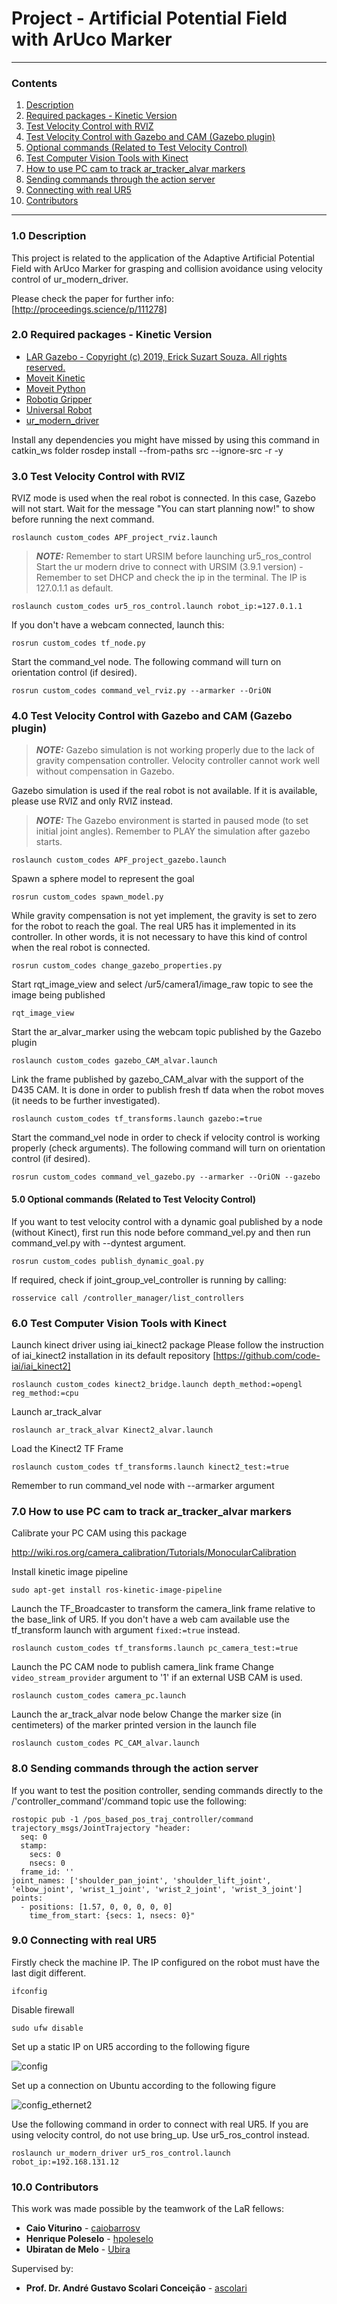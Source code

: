 # Project - Artificial Potential Field with ArUco Marker

------------

<a id="top"></a>
### Contents
1. [Description](#1.0)
2. [Required packages - Kinetic Version](#2.0)
3. [Test Velocity Control with RVIZ](#3.0)
4. [Test Velocity Control with Gazebo and CAM (Gazebo plugin)](#4.0)
5. [Optional commands (Related to Test Velocity Control)](#5.0)
6. [Test Computer Vision Tools with Kinect](#6.0)
7. [How to use PC cam to track ar_tracker_alvar markers](#7.0)
8. [Sending commands through the action server](#8.0)
9. [Connecting with real UR5](#9.0)
10. [Contributors](#10.0)

------------

<a name="1.0"></a>
### 1.0 Description

This project is related to the application of the Adaptive Artificial Potential Field with ArUco Marker for grasping and collision avoidance using velocity control of ur_modern_driver.

Please check the paper for further info: [http://proceedings.science/p/111278]

<a name="2.0"></a>
### 2.0 Required packages - Kinetic Version

- [LAR Gazebo - Copyright (c) 2019, Erick Suzart Souza. All rights reserved.](https://github.com/ericksuzart/lar_gazebo)
- [Moveit Kinetic](https://moveit.ros.org/install/)
- [Moveit Python](https://github.com/mikeferguson/moveit_python)
- [Robotiq Gripper](https://github.com/crigroup/robotiq)
- [Universal Robot](https://github.com/ros-industrial/universal_robot)
- [ur_modern_driver](https://github.com/ros-industrial/ur_modern_driver)

Install any dependencies you might have missed by using this command in catkin_ws folder
rosdep install --from-paths src --ignore-src -r -y

<a name="3.0"></a>
### 3.0 Test Velocity Control with RVIZ

RVIZ mode is used when the real robot is connected. In this case, Gazebo will not start.
Wait for the message "You can start planning now!" to show before running the next command.

```
roslaunch custom_codes APF_project_rviz.launch
```
> **_NOTE:_**  Remember to start URSIM before launching ur5_ros_control
Start the ur modern drive to connect with URSIM (3.9.1 version) - Remember to set DHCP and check the ip in the terminal. The IP is 127.0.1.1 as default.

```
roslaunch custom_codes ur5_ros_control.launch robot_ip:=127.0.1.1
```

If you don't have a webcam connected, launch this:

```
rosrun custom_codes tf_node.py
```

Start the command_vel node.
The following command will turn on orientation control (if desired).

```
rosrun custom_codes command_vel_rviz.py --armarker --OriON
```

<a name="4.0"></a>
### 4.0 Test Velocity Control with Gazebo and CAM (Gazebo plugin)

> **_NOTE:_**  Gazebo simulation is not working properly due to the lack of gravity compensation controller. Velocity controller cannot work well without compensation in Gazebo.

Gazebo simulation is used if the real robot is not available.
If it is available, please use RVIZ and only RVIZ instead.

> **_NOTE:_** The Gazebo environment is started in paused mode (to set initial joint angles).
Remember to PLAY the simulation after gazebo starts.

```
roslaunch custom_codes APF_project_gazebo.launch
```

Spawn a sphere model to represent the goal

```
rosrun custom_codes spawn_model.py
```

While gravity compensation is not yet implement, the gravity is set to zero for the robot to reach the goal.
The real UR5 has it implemented in its controller. In other words, it is not necessary to have this kind of control when the real robot is connected.

```
rosrun custom_codes change_gazebo_properties.py
```

Start rqt_image_view and select /ur5/camera1/image_raw topic to see the image being published
```
rqt_image_view
```

Start the ar_alvar_marker using the webcam topic published by the Gazebo plugin

```
roslaunch custom_codes gazebo_CAM_alvar.launch
```

Link the frame published by gazebo_CAM_alvar with the support of the D435 CAM.
It is done in order to publish fresh tf data when the robot moves (it needs to be further investigated).

```
roslaunch custom_codes tf_transforms.launch gazebo:=true
```

Start the command_vel node in order to check if velocity control is working properly (check arguments).
The following command will turn on orientation control (if desired).

```
rosrun custom_codes command_vel_gazebo.py --armarker --OriON --gazebo
```

<a name="5.0"></a>
#### 5.0 Optional commands (Related to Test Velocity Control)

If you want to test velocity control with a dynamic goal published by a node (without Kinect), first run this node before command_vel.py and then run command_vel.py with --dyntest argument.

```
rosrun custom_codes publish_dynamic_goal.py
```

If required, check if joint_group_vel_controller is running by calling:

```
rosservice call /controller_manager/list_controllers
```

<a name="6.0"></a>
### 6.0 Test Computer Vision Tools with Kinect

Launch kinect driver using iai_kinect2 package
Please follow the instruction of iai_kinect2 installation in its default repository [https://github.com/code-iai/iai_kinect2]

```
roslaunch custom_codes kinect2_bridge.launch depth_method:=opengl reg_method:=cpu
```

Launch ar_track_alvar

```
roslaunch ar_track_alvar Kinect2_alvar.launch
```

Load the Kinect2 TF Frame

```
roslaunch custom_codes tf_transforms.launch kinect2_test:=true
```

Remember to run command_vel node with --armarker argument

<a name="7.0"></a>
### 7.0 How to use PC cam to track ar_tracker_alvar markers

Calibrate your PC CAM using this package

http://wiki.ros.org/camera_calibration/Tutorials/MonocularCalibration

Install kinetic image pipeline

```
sudo apt-get install ros-kinetic-image-pipeline
```

Launch the TF_Broadcaster to transform the camera_link frame relative to the base_link of UR5.
If you don't have a web cam available use the tf_transform launch with argument `fixed:=true` instead.

```
roslaunch custom_codes tf_transforms.launch pc_camera_test:=true
```

Launch the PC CAM node to publish camera_link frame
Change `video_stream_provider` argument to '1' if an external USB CAM is used.

```
roslaunch custom_codes camera_pc.launch
```

Launch the ar_track_alvar node below
Change the marker size (in centimeters) of the marker printed version in the launch file

```
roslaunch custom_codes PC_CAM_alvar.launch
```

<a name="8.0"></a>
### 8.0 Sending commands through the action server

If you want to test the position controller, sending commands directly to the /'controller_command'/command topic use
the following:

```
rostopic pub -1 /pos_based_pos_traj_controller/command trajectory_msgs/JointTrajectory "header:
  seq: 0
  stamp:
    secs: 0
    nsecs: 0
  frame_id: ''
joint_names: ['shoulder_pan_joint', 'shoulder_lift_joint', 'elbow_joint', 'wrist_1_joint', 'wrist_2_joint', 'wrist_3_joint']
points:
  - positions: [1.57, 0, 0, 0, 0, 0]
    time_from_start: {secs: 1, nsecs: 0}"
```

<a name="9.0"></a>
### 9.0 Connecting with real UR5

Firstly check the machine IP. The IP configured on the robot must have the last digit different.

`ifconfig`

Disable firewall

`sudo ufw disable`

Set up a static IP on UR5 according to the following figure

![config](https://user-images.githubusercontent.com/28100951/71323978-2ca7d380-24b8-11ea-954c-940b009cfd93.jpg)

Set up a connection on Ubuntu according to the following figure

![config_ethernet2](https://user-images.githubusercontent.com/28100951/71323962-fe29f880-24b7-11ea-86dc-756729932de4.jpg)

Use the following command in order to connect with real UR5.
If you are using velocity control, do not use bring_up. Use ur5_ros_control instead.

```
roslaunch ur_modern_driver ur5_ros_control.launch robot_ip:=192.168.131.12
```

<a name="10.0"></a>
### 10.0 Contributors

This work was made possible by the teamwork of the LaR fellows:
* **Caio Viturino** - [caiobarrosv](https://github.com/caiobarrosv)
* **Henrique Poleselo** - [hpoleselo](https://github.com/hpoleselo)
* **Ubiratan de Melo** - [Ubira](https://github.com/Ubira)

Supervised by:
 * **Prof. Dr. André Gustavo Scolari Conceição** - [ascolari](https://github.com/ascolari)
